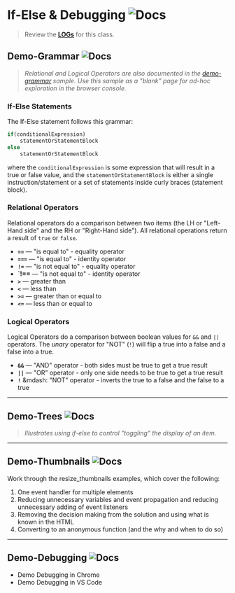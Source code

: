 # If-Else & Debugging ![Docs](https://img.shields.io/badge/Documentation%20Status-10--40%25%20Rough%20Outline-red?logo=Read%20the%20Docs)

> Review the [**LOGs**](./LOGs.md) for this class.


## Demo-Grammar ![Docs](https://img.shields.io/badge/Documentation%20Status-%7E70%25%20+%20Usable-yellow?logo=Read%20the%20Docs)

> *Relational and Logical Operators are also documented in the [demo-grammar](demo-grammar/index.html) sample. Use this sample as a "blank" page for ad-hoc exploration in the browser console.*

### If-Else Statements

The If-Else statement follows this grammar:

```js
if(conditionalExpression)
    statementOrStatementBlock
else
    statementOrStatementBlock
```

where the `conditionalExpression` is some expression that will result in a true or false value, and the `statementOrStatementBlock` is either a single instruction/statement or a set of statements inside curly braces (statement block).

### Relational Operators

Relational operators do a comparison between two items (the LH or "Left-Hand side" and the RH or "Right-Hand side"). All relational operations return a result of `true` or `false`.

-   **`==`** — "is equal to" - equality operator
-   **`===`** — "is equal to" - identity operator
-   **`!=`** — "is not equal to" - equality operator
-   **`!==** — "is not equal to" - identity operator
-   **`>`** — greater than
-   **`<`** — less than
-   **`>=`** — greater than or equal to
-   **`<=`** — less than or equal to

### Logical Operators

Logical Operators do a comparison between boolean values for `&&` and `||` operators. The *unary* operator for "NOT" (`!`) will flip a true into a false and a false into a true.

-   **`&&`** — "AND" operator - both sides must be true to get a true result
-   **`||`** — "OR" operator - only one side needs to be true to get a true result
-   **`!`** &mdash: "NOT" operator - inverts the true to a false and the false to a true

----

## Demo-Trees ![Docs](https://img.shields.io/badge/Documentation%20Status-%7E10%25%20Minimal%20Outline-lightgrey?logo=Read%20the%20Docs)

> *Illustrates using if-else to control "toggling" the display of an item.*

----

## Demo-Thumbnails ![Docs](https://img.shields.io/badge/Documentation%20Status-%7E10%25%20Minimal%20Outline-lightgrey?logo=Read%20the%20Docs)

Work through the resize_thumbnails examples, which cover the following:

1. One event handler for multiple elements
2. Reducing unnecessary variables and event propagation and reducing unnecessary adding of event listeners
3. Removing the decision making from the solution and using what is known in the HTML
4. Converting to an anonymous function (and the why and when to do so)

----

## Demo-Debugging ![Docs](https://img.shields.io/badge/Documentation%20Status-%7E10%25%20Minimal%20Outline-lightgrey?logo=Read%20the%20Docs)

- Demo Debugging in Chrome
- Demo Debugging in VS Code
 
<!-- -->
